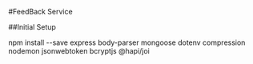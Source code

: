 #FeedBack Service

##Initial Setup

npm install --save express body-parser mongoose dotenv compression nodemon jsonwebtoken bcryptjs @hapi/joi